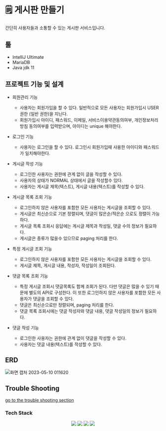 # 🗒 게시판 만들기

간단히 사용자들과 소통할 수 있는 게시판 서비스입니다.

## 툴

- IntelliJ Ultimate
- MariaDB
- Java jdk 11

## 프로젝트 기능 및 설계

- 회원관리 기능
    - 사용자는 회원가입을 할 수 있다. 일반적으로 모든 사용자는 회원가입시 USER 권한 (일반 권한)을 지닌다.
    - 회원가입시 아이디, 패스워드, 이메일, 서비스이용약관동의여부, 개인정보처리방침 동의여부를 입력받으며, 아이디는 unique 해야한다.

- 로그인 기능
    - 사용자는 로그인을 할 수 있다. 로그인시 회원가입때 사용한 아이디와 패스워드가 일치해야한다.

- 게시글 작성 기능
    - 로그인한 사용자는 권한에 관계 없이 글을 작성할 수 있다.
    - 사용자의 상태가 NORMAL 상태에서 글을 작성할수 있다.
    - 사용자는 게시글 제목(텍스트), 게시글 내용(텍스트)를 작성할 수 있다.

- 게시글 목록 조회 기능
    - 로그인하지 않은 사용자를 포함한 모든 사용자는 게시글을 조회할 수 있다.
    - 게시글은 최신순으로 기본 정렬되며, 댓글이 많은순/적은순 으로도 정렬이 가능하다.
    - 게시글 목록 조회시 응답에는 게시글 제목과 작성일, 댓글 수의 정보가 필요하다.
    - 게시글은 종류가 많을수 있으므로 paging 처리를 한다.

- 특정 게시글 조회 기능
    - 로그인하지 않은 사용자를 포함한 모든 사용자는 게시글을 조회할 수 있다.
    - 게시글 제목, 게시글 내용, 작성자, 작성일이 조회된다.

- 댓글 목록 조회 기능
    - 특정 게시글 조회시 댓글목록도 함께 조회가 된다. 다만 댓글은 많을 수 있기 때문에 별도의 API로 구성한다. 이 또한 로그인하지 않은 사용자를 포함한 모든 사용자가 댓글을 조회할 수 있다.
    - 댓글은 최신순으로만 정렬되며, paging 처리를 한다.
    - 댓글 목록 조회시에는 댓글 작성자와 댓글 내용, 댓글 작성일의 정보가 필요하다.

- 댓글 작성 기능
    - 로그인한 사용자는 권한에 관계 없이 댓글을 작성할 수 있다.
    - 사용자는 댓글 내용(텍스트)를 작성할 수 있다.

## ERD
![화면 캡처 2023-05-10 011620](https://github.com/nomzzang/community/assets/56585155/681776d5-1a12-4f4c-afc3-29e0be094c05)


## Trouble Shooting

[go to the trouble shooting section](doc/TROUBLE_SHOOTING.md)

### Tech Stack

<div align=center> 
  <img src="https://img.shields.io/badge/java-007396?style=for-the-badge&logo=java&logoColor=white"> 
  <img src="https://img.shields.io/badge/spring-6DB33F?style=for-the-badge&logo=spring&logoColor=white"> 
  <img src="https://img.shields.io/badge/mysql-4479A1?style=for-the-badge&logo=mysql&logoColor=white"> 
  <img src="https://img.shields.io/badge/git-F05032?style=for-the-badge&logo=git&logoColor=white">
</div>


